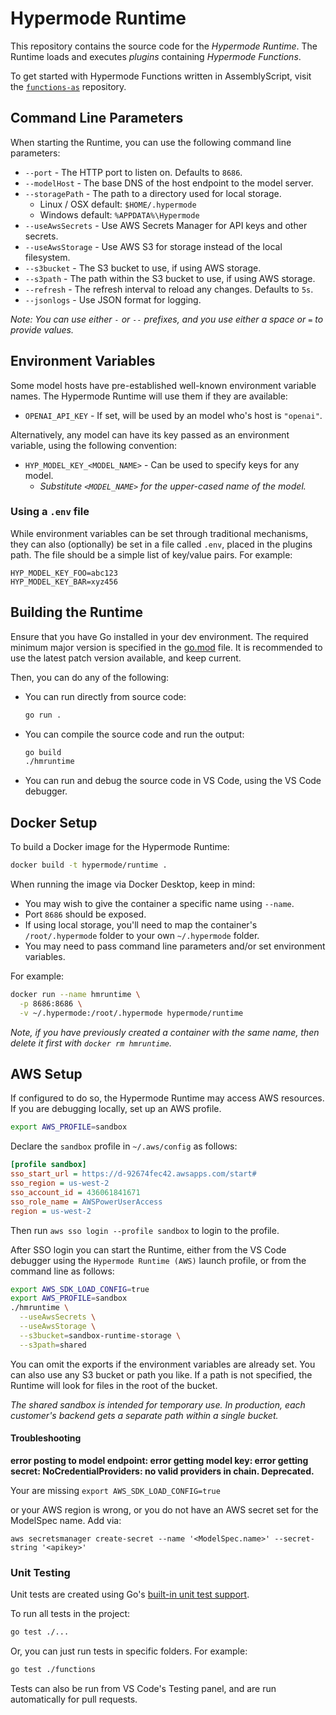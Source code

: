 # Hypermode Runtime

This repository contains the source code for the _Hypermode Runtime_.
The Runtime loads and executes _plugins_ containing _Hypermode Functions_.

To get started with Hypermode Functions written in AssemblyScript, visit the
[`functions-as`](https://github.com/gohypermode/functions-as) repository.

## Command Line Parameters

When starting the Runtime, you can use the following command line parameters:

- `--port` - The HTTP port to listen on.  Defaults to `8686`.
- `--modelHost` - The base DNS of the host endpoint to the model server.
- `--storagePath` - The path to a directory used for local storage.
  - Linux / OSX default: `$HOME/.hypermode`
  - Windows default: `%APPDATA%\Hypermode`
- `--useAwsSecrets` - Use AWS Secrets Manager for API keys and other secrets.
- `--useAwsStorage` - Use AWS S3 for storage instead of the local filesystem.
- `--s3bucket` - The S3 bucket to use, if using AWS storage.
- `--s3path` - The path within the S3 bucket to use, if using AWS storage.
- `--refresh` - The refresh interval to reload any changes.  Defaults to `5s`.
- `--jsonlogs` - Use JSON format for logging.

_Note: You can use either `-` or `--` prefixes, and you use either a space or `=` to provide values._

## Environment Variables

Some model hosts have pre-established well-known environment variable names.
The Hypermode Runtime will use them if they are available:

- `OPENAI_API_KEY` - If set, will be used by an model who's host is `"openai"`.

Alternatively, any model can have its key passed as an environment variable,
using the following convention:

- `HYP_MODEL_KEY_<MODEL_NAME>` - Can be used to specify keys for any model.
  - _Substitute `<MODEL_NAME>` for the upper-cased name of the model._

### Using a `.env` file

While environment variables can be set through traditional mechanisms, they can also (optionally)
be set in a file called `.env`, placed in the plugins path.  The file should be a simple list of
key/value pairs.  For example:

```
HYP_MODEL_KEY_FOO=abc123
HYP_MODEL_KEY_BAR=xyz456
```

## Building the Runtime

Ensure that you have Go installed in your dev environment.
The required minimum major version is specified in the [go.mod](./go.mod) file.
It is recommended to use the latest patch version available, and keep current.

Then, you can do any of the following:

- You can run directly from source code:
  ```sh
  go run .
  ```

- You can compile the source code and run the output:
  ```sh
  go build
  ./hmruntime
  ```

- You can run and debug the source code in VS Code, using the VS Code debugger.
 
## Docker Setup

To build a Docker image for the Hypermode Runtime:

```sh
docker build -t hypermode/runtime .
```

When running the image via Docker Desktop, keep in mind:
- You may wish to give the container a specific name using `--name`.
- Port `8686` should be exposed.
- If using local storage, you'll need to map the container's `/root/.hypermode` folder to your own `~/.hypermode` folder.
- You may need to pass command line parameters and/or set environment variables.

For example:

```sh
docker run --name hmruntime \
  -p 8686:8686 \
  -v ~/.hypermode:/root/.hypermode hypermode/runtime
```

_Note, if you have previously created a container with the same name, then delete it first with `docker rm hmruntime`._

## AWS Setup
If configured to do so, the Hypermode Runtime may access AWS resources.
If you are debugging locally, set up an AWS profile.

```sh
export AWS_PROFILE=sandbox
```

Declare the `sandbox` profile in `~/.aws/config` as follows:

```ini
[profile sandbox]
sso_start_url = https://d-92674fec42.awsapps.com/start#
sso_region = us-west-2
sso_account_id = 436061841671
sso_role_name = AWSPowerUserAccess
region = us-west-2
```

Then run `aws sso login --profile sandbox` to login to the profile.

After SSO login you can start the Runtime, either from the VS Code debugger
using the `Hypermode Runtime (AWS)` launch profile, or from the command line as follows:

```sh
export AWS_SDK_LOAD_CONFIG=true
export AWS_PROFILE=sandbox
./hmruntime \
  --useAwsSecrets \
  --useAwsStorage \
  --s3bucket=sandbox-runtime-storage \
  --s3path=shared
```

You can omit the exports if the environment variables are already set.
You can also use any S3 bucket or path you like.  If a path is not specified, the Runtime will look for files in the root of the bucket.

_The shared sandbox is intended for temporary use.  In production, each customer's backend gets a separate path within a single bucket._

#### Troubleshooting

**error posting to model endpoint: error getting model key: error getting secret: NoCredentialProviders: no valid providers in chain. Deprecated.**

Your are missing `export AWS_SDK_LOAD_CONFIG=true`

or your AWS region is wrong, or you do not have an AWS secret set for the ModelSpec name. Add via:

`aws secretsmanager create-secret --name '<ModelSpec.name>' --secret-string '<apikey>'
`
### Unit Testing

Unit tests are created using Go's [built-in unit test support](https://go.dev/doc/tutorial/add-a-test).

To run all tests in the project:

```sh
go test ./...
```

Or, you can just run tests in specific folders.  For example:

```sh
go test ./functions
```

Tests can also be run from VS Code's Testing panel, and are run automatically for pull requests.
